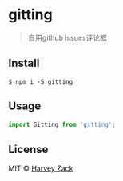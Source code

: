 # gitting

> 自用github issues评论框

## Install

```
$ npm i -S gitting
```

## Usage
```js
import Gitting from 'gitting';
```

## License

MIT © [Harvey Zack](https://www.zhw-island.com/)
